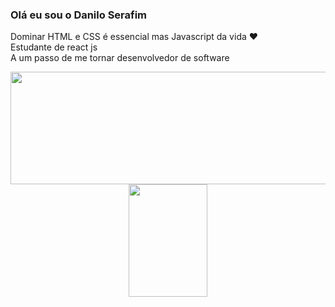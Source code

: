 ### Olá eu sou o Danilo Serafim



Dominar HTML e CSS é essencial mas Javascript da vida ♥<br>
Estudante de react js <br>
A um passo de me tornar desenvolvedor de software


<div align="center">
  <a href="https://github.com/danilobserafim">
  <img height="180em" width="600px" src="https://github-readme-stats.vercel.app/api?username=danilobserafim&show_icons=true&theme=merko&include_all_commits=true&count_private=true"/>
  <img height="180em" width="50%" src="https://github-readme-stats.vercel.app/api/top-langs/?username=danilobserafim&layout=compact&langs_count=7&theme=merko"/>
</div>
